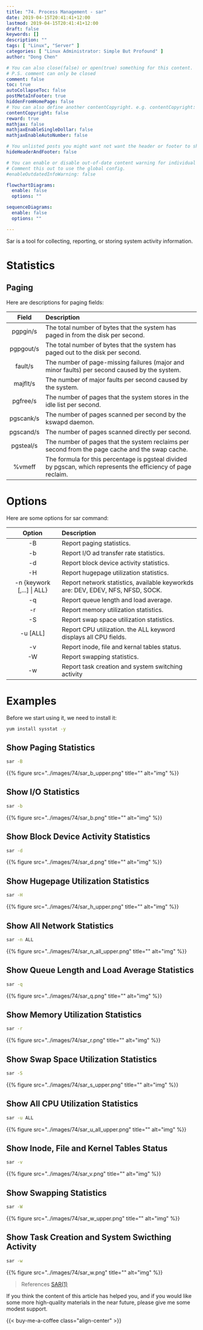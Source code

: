 ```yaml
---
title: "74. Process Management - sar"
date: 2019-04-15T20:41:41+12:00
lastmod: 2019-04-15T20:41:41+12:00
draft: false
keywords: []
description: ""
tags: [ "Linux", "Server" ]
categories: [ "Linux Administrator: Simple But Profound" ]
author: "Dong Chen"

# You can also close(false) or open(true) something for this content.
# P.S. comment can only be closed
comment: false
toc: true
autoCollapseToc: false
postMetaInFooter: true
hiddenFromHomePage: false
# You can also define another contentCopyright. e.g. contentCopyright: "This is another copyright."
contentCopyright: false
reward: true
mathjax: false
mathjaxEnableSingleDollar: false
mathjaxEnableAutoNumber: false

# You unlisted posts you might want not want the header or footer to show
hideHeaderAndFooter: false

# You can enable or disable out-of-date content warning for individual post.
# Comment this out to use the global config.
#enableOutdatedInfoWarning: false

flowchartDiagrams:
  enable: false
  options: ""

sequenceDiagrams: 
  enable: false
  options: ""

---
```


Sar is a tool for collecting, reporting, or storing system activity information.

<!--more-->

# Statistics

## Paging

Here are descriptions for paging fields:

| Field | Description |
|:---------------:|:---------------|
| pgpgin/s | The total number of bytes that the system has paged in from the disk per second. |
| pgpgout/s | The total number of bytes that the system has paged out to the disk per second. |
| fault/s | The number of page-missing failures (major and minor faults) per second caused by the system. |
| majflt/s | The number of major faults per second caused by the system. |
| pgfree/s | The number of pages that the system stores in the idle list per second. |
| pgscank/s | The number of pages scanned per second by the kswapd daemon. |
| pgscand/s | The number of pages scanned directly per second. |
| pgsteal/s | The number of pages that the system reclaims per second from the page cache and the swap cache. |
| %vmeff | The formula for this percentage is pgsteal divided by pgscan, which represents the efficiency of page reclaim. |

# Options

Here are some options for sar command:

| Option | Description |
|:---------------:|:---------------|
| -B | Report paging statistics. |
| -b | Report I/O ad transfer rate statistics. |
| -d | Report block device activity statistics. |
| -H | Report hugepage utilization statistics. |
| -n {keywork [,...] &#x7c; ALL} | Report network statistics, available keyworkds are: DEV, EDEV, NFS, NFSD, SOCK. |
| -q | Report queue length and load average. |
| -r | Report memory utilization statistics. |
| -S | Report swap space utilization statistics. |
| -u [ALL] | Report CPU utilization. the ALL keyword displays all CPU fields. |
| -v | Report inode, file and kernal tables status. |
| -W | Report swapping statistics. |
| -w | Report task creation and system switching activity |

# Examples

Before we start using it, we need to install it:

```bash
yum install sysstat -y
```

## Show Paging Statistics

```bash
sar -B
```

{{% figure src="../images/74/sar_b_upper.png" title="" alt="img" %}}

## Show I/O Statistics

```bash
sar -b
```

{{% figure src="../images/74/sar_b.png" title="" alt="img" %}}

## Show Block Device Activity Statistics

```bash
sar -d
```

{{% figure src="../images/74/sar_d.png" title="" alt="img" %}}

## Show Hugepage Utilization Statistics

```bash
sar -H
```

{{% figure src="../images/74/sar_h_upper.png" title="" alt="img" %}}

## Show All Network Statistics

```bash
sar -n ALL
```

{{% figure src="../images/74/sar_n_all_upper.png" title="" alt="img" %}}

## Show Queue Length and Load Average Statistics

```bash
sar -q
```

{{% figure src="../images/74/sar_q.png" title="" alt="img" %}}

## Show Memory Utilization Statistics

```bash
sar -r
```

{{% figure src="../images/74/sar_r.png" title="" alt="img" %}}

## Show Swap Space Utilization Statistics

```bash
sar -S
```

{{% figure src="../images/74/sar_s_upper.png" title="" alt="img" %}}

## Show All CPU Utilization Statistics

```bash
sar -u ALL
```

{{% figure src="../images/74/sar_u_all_upper.png" title="" alt="img" %}}

## Show Inode, File and Kernel Tables Status

```bash
sar -v
```

{{% figure src="../images/74/sar_v.png" title="" alt="img" %}}

## Show Swapping Statistics

```bash
sar -W
```

{{% figure src="../images/74/sar_w_upper.png" title="" alt="img" %}}

## Show Task Creation and System Swicthing Activity

```bash
sar -w
```

{{% figure src="../images/74/sar_w.png" title="" alt="img" %}}

> References
> [SAR(1)](http://man7.org/linux/man-pages/man1/sar.1.html)

If you think the content of this article has helped you, and if you would like some more high-quality materials in the near future, please give me some modest support.

<!-- Buy Me a Coffee Button -->
{{< buy-me-a-coffee class="align-center" >}}
